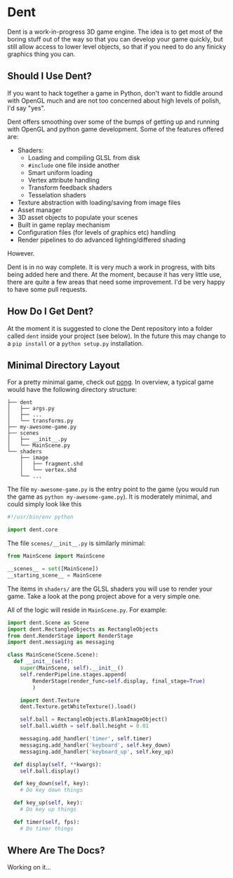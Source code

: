Dent
====

Dent is a work-in-progress 3D game engine.  The idea is to get most of the boring stuff out of the way so that you can develop your game quickly, but still allow access to lower level objects, so that if you need to do any finicky graphics thing you can.

Should I Use Dent?
------------------
If you want to hack together a game in Python, don't want to fiddle around with OpenGL much and  are not too concerned about high levels of polish, I'd say "yes".

Dent offers smoothing over some of the bumps of getting up and running with OpenGL and python game development.  Some of the features offered are:

 * Shaders: 
   * Loading and compiling GLSL from disk
   * `#include` one file inside another
   * Smart uniform loading
   * Vertex attribute handling
   * Transform feedback shaders
   * Tesselation shaders
 * Texture abstraction with loading/saving from image files
 * Asset manager
 * 3D asset objects to populate your scenes
 * Built in game replay mechanism
 * Configuration files (for levels of graphics etc) handling
 * Render pipelines to do advanced lighting/differed shading

However.

Dent is in no way complete.  It is very much a work in progress, with bits being added here and there.  At the moment, because it has very little use, there are quite a few areas that need some improvement.  I'd be very happy to have some pull requests.


How Do I Get Dent?
------------------
At the moment it is suggested to clone the Dent repository into a folder called `dent` inside your project (see below).  In the future this may change to a `pip install` or a `python setup.py` installation.

Minimal Directory Layout
------------------------

For a pretty minimal game, check out [pong](https://github.com/rspencer01/pong).  In overview, a typical game would have the following directory structure:

~~~
├── dent
│   ├── args.py
│   ├── ...
│   └── transforms.py
├── my-awesome-game.py
├── scenes
│   ├── __init__.py
│   └── MainScene.py
└── shaders
    ├── image
    │   ├── fragment.shd
    │   └── vertex.shd
    └── ...
~~~

The file `my-awesome-game.py` is the entry point to the game (you would run the game as `python my-awesome-game.py`).  It is moderately minimal, and could simply look like this

~~~ python
#!/usr/bin/env python

import dent.core
~~~

The file `scenes/__init__.py` is similarly minimal:

``` python
from MainScene import MainScene

__scenes__ = set([MainScene])
__starting_scene__ = MainScene
```

The items in `shaders/` are the GLSL shaders you will use to render your game.  Take a look at the pong project above for a very simple one.

All of the logic will reside in `MainScene.py`.  For example:

``` python
import dent.Scene as Scene
import dent.RectangleObjects as RectangleObjects
from dent.RenderStage import RenderStage
import dent.messaging as messaging

class MainScene(Scene.Scene):
  def __init__(self):
    super(MainScene, self).__init__()
    self.renderPipeline.stages.append(
        RenderStage(render_func=self.display, final_stage=True)
        )

    import dent.Texture
    dent.Texture.getWhiteTexture().load()

    self.ball = RectangleObjects.BlankImageObject()
    self.ball.width = self.ball.height = 0.01

    messaging.add_handler('timer', self.timer)
    messaging.add_handler('keyboard', self.key_down)
    messaging.add_handler('keyboard_up', self.key_up)

  def display(self, **kwargs):
    self.ball.display()

  def key_down(self, key):
    # Do key down things

  def key_up(self, key):
    # Do key up things

  def timer(self, fps):
  	# Do timer things
```

Where Are The Docs?
-------------------
Working on it...